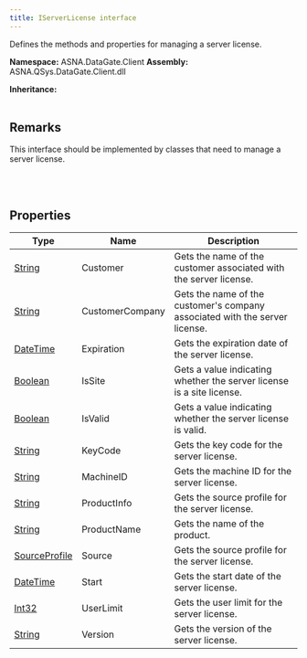 ```yaml
---
title: IServerLicense interface
---
```


Defines the methods and properties for managing a server license.

**Namespace:** ASNA.DataGate.Client
**Assembly:** ASNA.QSys.DataGate.Client.dll

**Inheritance:** 
<br>
<br>

## Remarks
This interface should be implemented by classes that need to manage a server license.

<br>
<br>

## Properties

| Type | Name | Description
| --- | --- | --- 
| [String](https://learn.microsoft.com/en-us/dotnet/api/system.string?view=net-8.0) | Customer | Gets the name of the customer associated with the server license. |
| [String](https://learn.microsoft.com/en-us/dotnet/api/system.string?view=net-8.0) | CustomerCompany | Gets the name of the customer's company associated with the server license. |
| [DateTime](https://docs.microsoft.com/en-us/dotnet/api/system.datetime) | Expiration | Gets the expiration date of the server license. |
| [Boolean](https://docs.microsoft.com/en-us/dotnet/api/system.boolean) | IsSite | Gets a value indicating whether the server license is a site license. |
| [Boolean](https://docs.microsoft.com/en-us/dotnet/api/system.boolean) | IsValid | Gets a value indicating whether the server license is valid. |
| [String](https://learn.microsoft.com/en-us/dotnet/api/system.string?view=net-8.0) | KeyCode | Gets the key code for the server license. |
| [String](https://learn.microsoft.com/en-us/dotnet/api/system.string?view=net-8.0) | MachineID | Gets the machine ID for the server license. |
| [String](https://learn.microsoft.com/en-us/dotnet/api/system.string?view=net-8.0) | ProductInfo | Gets the source profile for the server license. |
| [String](https://learn.microsoft.com/en-us/dotnet/api/system.string?view=net-8.0) | ProductName | Gets the name of the product. |
| [SourceProfile](/reference/data-gate-providers/source-profile.html) | Source | Gets the source profile for the server license. |
| [DateTime](https://docs.microsoft.com/en-us/dotnet/api/system.datetime) | Start | Gets the start date of the server license. |
| [Int32](https://learn.microsoft.com/en-us/dotnet/csharp/language-reference/builtin-types/integral-numeric-types) | UserLimit | Gets the user limit for the server license. |
| [String](https://learn.microsoft.com/en-us/dotnet/api/system.string?view=net-8.0) | Version | Gets the version of the server license. |
